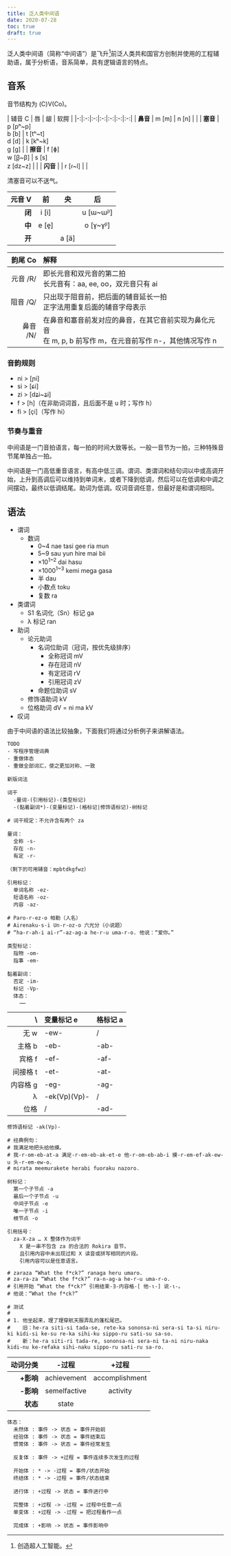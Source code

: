 ```yaml
---
title: 泛人类中间语
date: 2020-07-28
toc: true
draft: true
---
```


泛人类中间语（简称“中间语”）是飞升[^ascension]前泛人类共和国官方创制并使用的工程辅助语，属于分析语，音系简单，具有逻辑语言的特点。

[^ascension]: 创造超人工智能。

## 音系

音节结构为 (C)V(Co)。

| 辅音 C | 唇 | 龈 | 软腭 |
|-:|:-:|:-:|:-:|:-:|:-:|:-:|
| **鼻音** | m [m] | n [n] | [ ]() |
| **塞音** | p [pʰ~p]<br>b [b] | t [tʰ~t]<br>d [d] | k [kʰ~k]<br>g [g] |
| **擦音** | f [ɸ]<br>w [β̞~β] | s [s]<br>z [dz~z] | [ ]() |
| **闪音** | [ ]() | r [ɾ~l] | [ ]() |

清塞音可以不送气。

| 元音 V | 前 | 央 | 后 |
|-:|:-:|:-:|:-:|
| **闭** | i [i] | [ ]() | u [ɯ~ɯᵝ] |
| **中** | e [e̞] | [ ]() | o [ɤ̞~ɤ̞ᵝ] |
| **开** | [ ]() | a [ä] | [ ]() |

| 韵尾 Co | 解释 |
|-:|:-|
| 元音 /R/ | 即长元音和双元音的第二拍<br>长元音有：aa, ee, oo，双元音只有 ai |
| 阻音 /Q/ | 只出现于阻音前，把后面的辅音延长一拍<br>正字法用重复后面的辅音字母表示 |
| 鼻音 /N/ | 在鼻音和塞音前发对应的鼻音，在其它音前实现为鼻化元音<br>在 m, p, b 前写作 m，在元音前写作 n-，其他情况写作 n |

### 音韵规则

- ni > [ɲi]
- si > [ɕi]
- zi > [dʑi~ʑi]
- f > [h]（在非助词词首，且后面不是 u 时；写作 h）
- fi > [çi]（写作 hi）

### 节奏与重音

中间语是一门音拍语言，每一拍的时间大致等长。一般一音节为一拍，三种特殊音节尾单独占一拍。

中间语是一门高低重音语言，有高中低三调。谓词、类谓词和结句词以中或高调开始，上升到高调后可以维持到单词末，或者下降到低调，然后可以在低调和中调之间摆动，最终以低调结尾。助词为低调。叹词音调任意，但最好是和谓词相同。

## 语法

- 谓词
  - 数词
    - 0~4 nae tasi gee ria mun
    - 5~9 sau yun hire mai bii
    - ×10<sup>1~2</sup> dai hasu
    - ×1000<sup>1~3</sup> kemi mega gasa
    - 半 dau
    - 小数点 toku
    - 复数 ra
- 类谓词
  - S1 名词化（Sn）标记 ga
  - λ 标记 ran
- 助词
  - 论元助词
    - 名词位助词（冠词，按优先级排序）
      - 全称冠词 mV
      - 存在冠词 nV
      - 有定冠词 rV
      - 引用冠词 zV
    - 命题位助词 sV
  - 修饰语助词 kV
  - 位格助词 dV = ni ma kV
- 叹词

由于中间语的语法比较抽象，下面我们将通过分析例子来讲解语法。

```
TODO
- 写程序管理词典
- 重做体态
- 重做全部词汇，使之更加对称、一致
```

```
新版词法

词干
  -量词-(引用标记)-(类型标记)
  -(黏着副词*)-(变量标记)-(格标记|修饰语标记)-树标记

# 词干规定：不允许含有两个 za

量词：
  全称 -s-
  存在 -n-
  有定 -r-

（剩下的可用辅音：mpbtdkgfwz）

引用标记：
  单词名称 -ez-
  短语名称 -oz-
  内容 -az-

# Paro-r-ez-o 帕勒（人名）
# Airenaku-s-i Un-r-oz-o 六光分（小说题）
# “ha-r-ah-i ai-r”-az-ag-a he-r-u uma-r-o. 他说：“爱你。”

类型标记：
  指物 -om-
  指事 -em-

黏着副词：
  否定 -im-
  标记 -Vp-
  体态：
    ……
```

| \ | 变量标记 e | 格标记 a |
|-:|:-|:-|
| 无 w | -ew- | / |
| 主格 b | -eb- | -ab- |
| 宾格 f | -ef- | -af- |
| 间接格 t | -et- | -at- |
| 内容格 g | -eg- | -ag- |
| λ | -ek(Vp)(Vp)- | / |
| 位格 | / | -ad- |

```
修饰语标记 -ak(Vp)-

# 经典例句：
# 我满足地把头给他摸。
# 我-r-om-eb-at-a 满足-r-em-eb-ak-et-e 他-r-om-eb-ab-i 摸-r-em-ef-ak-ew-u 头-r-em-ew-o.
# mirata meemurakete herabi fuoraku nazoro.

树标记：
  第一个子节点 -a
  最后一个子节点 -u
  中间子节点 -e
  唯一子节点 -i
  根节点 -o

引用括号：
  za-X-za … X 整体作为词干
    X 是一串不包含 za 的合法的 Rokira 音节，
    且引用内容中未出现过和 X 读音或拼写相同的片段。
    引用内容可以是任意语言。

# zaraza “What the f*ck?” ranaga heru umaro.
# za-ra-za “What the f*ck?” ra-n-ag-a he-r-u uma-r-o.
# 引用开始 “What the f*ck?” 引用结束-∃-内容格-[ 他-ι-] 说-ι-。
# 他说：“What the f*ck?”

# 测试
#
# 1. 他坐起来，理了理穿航天服弄乱的蓬松尾巴。
#    旧：he-ra siti-si tada-se, rete-ka sononsa-ni sera-si ta-si niru-ki kidi-si ke-su re-ka sihi-ku sippo-ru sati-su sa-so.
#    新：he-ra siti-ri tada-re, sononsa-ni sera-ni ta-ni niru-naka kidi-nu ke-refaka sihi-naku sippo-ru sati-ru sa-ro.
```

| 动词分类 | -过程 | +过程 |
|-:|:-:|:-:|
| **+影响** | achievement | accomplishment |
| **-影响** | semelfactive | activity |
| **状态** | state ||

```
体态：
  未然体 : 事件 -> 状态 = 事件开始前
  经验体 : 事件 -> 状态 = 事件结束后
  惯常体 : 事件 -> 状态 = 事件经常发生

  反复体 : 事件 -> +过程 = 事件连续多次发生的过程

  开始体 : * -> -过程 = 事件/状态开始
  终结体 : * -> -过程 = 事件/状态结束

  进行体 : +过程 -> 状态 = 事件进行中

  完整体 : +过程 -> -过程 = 过程中任意一点
  单变体 : +过程 -> -过程 = 把过程看作一点

  完成体 : +影响 -> 状态 = 事件影响中
```

<style>
html body h1, html body h2, html body h3,
  html body h4, html body h5, html body h6 {
  break-after: avoid;
}
p {
  break-inside: avoid;
}
blockquote table tr td,
  blockquote table tr th {
  font-weight: normal;
  border: none;
  padding: 0 0.25em;
  white-space: nowrap;
  text-align: center;
}
blockquote table tr td:first-child,
  blockquote table tr th:first-child {
  padding-left: 0;
  text-align: right;
}
blockquote table tr td:last-child,
  blockquote table tr th:last-child {
  padding-right: 0;
}
blockquote table tr th {
  border-bottom: 1px black solid;
}
@media print, (width: 736px) and (height: 700px) {
  html body blockquote {
    color: #4E6A6A;
  }
  html body table {
    display: block;
    width: auto;
  }
  p a {
    position: relative;
  }
  p a:before {
    content: attr(href);
    font-size: x-small;
    position: absolute;
    bottom: 1.25rem;
    line-height: 1em;
    color: #6D8585;
  }
  li a:after {
    content: " (" attr(href) ")";
    font-size: small;
    color: #6D8585;
  }
}
</style>
